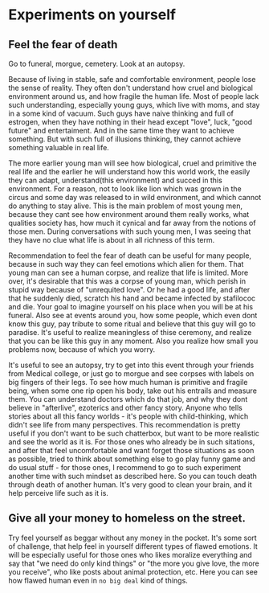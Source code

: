 # Experiments on yourself

## Feel the fear of death

Go to funeral, morgue, cemetery. Look at an autopsy.

Because of living in stable, safe and comfortable environment, people lose the sense of reality.  They often don't understand how cruel and biological environment around us, and how fragile the human life. Most of people lack such understanding, especially young guys, which live with moms, and stay in a some kind of vacuum. Such guys have naive thinking and full of estrogen, when they have nothing in their head except "love", luck, "good future" and entertaiment. And in the same time they want to achieve something. But with such full of illusions thinking, they cannot achieve something valuable in real life.

The more earlier young man will see how biological, cruel and primitive the real life and the earlier he will understand how this world work, the easily they can adapt, understand(this environment) and succed in this environment. For a reason, not to look like lion which was grown in the circus and some day was released to in wild environment, and which cannot do anything to stay alive. This is the main problem of most young men, because they cant see how environment around them really works, what qualities society has, how much it cynical and far away from the notions of those men. During conversations with such young men, I was seeing that they have no clue what life is about in all richness of this term.

Recommendation to feel the fear of death can be useful for many people, because in such way they can feel emotions which alien for them. That young man can see a human corpse, and realize that life is limited. More over, it's desirable that this was a corpse of young man, which perish in stupid way because of "unrequited love". Or he had a good life, and after that he suddenly died, scratch his hand and became infected by stafilococ and die. Your goal to imagine yourself on his place when you will be at his funeral. Also see at events around you, how some people, which even dont know this guy, pay tribute to some ritual and believe that this guy will go to paradise. It's useful to realize meaningless of thise ceremony, and realize that you can be like this guy in any moment. Also you realize how small you problems now, because of which you worry.

It's useful to see an autopsy, try to get into this event through your friends from Medical college, or just go to morgue and see corpses with labels on big fingers of their legs. To see how much human is primitive and fragile being, when some one rip open his body, take out his entrails and measure them. You can understand doctors which do that job, and why they dont believe in "afterlive", ezoterics and other fancy story. Anyone who tells stories about all this fancy worlds - it's people with child-thinking, which didn't see life from many perspectives. This recommendation is pretty useful if you don't want to be such chatterbox, but want to be more realistic and see the world as it is. For those ones who already be in such sitations, and after that feel uncomfortable and want forget those situations as soon as possible, tried to think about something else to go play funny game and do usual stuff - for those ones, I recommend to go to such experiment another time with such mindset as described here. So you can touch death through death of another human. It's very good to clean your brain, and it help perceive life such as it is.

## Give all your money to homeless on the street.

Try feel yourself as beggar without any money in the pocket. It's some sort of challenge, that help
feel in yourself different types of flawed emotions. It will be especially useful for those ones who
likes moralize everything and say that "we need do only kind things" or "the more you give love, the
more you receive", who like posts about animal protection, etc. Here you can see how flawed human
even in `no big deal` kind of things.
